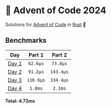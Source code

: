 <!-- <img src="./.assets/christmas_ferris.png" width="164"> -->

# 🎄 Advent of Code 2024

Solutions for [Advent of Code](https://adventofcode.com/) in [Rust](https://www.rust-lang.org/) 🦀

<!--- advent_readme_stars table --->

<!--- benchmarking table --->
## Benchmarks

| Day | Part 1 | Part 2 |
| :---: | :---: | :---:  |
| [Day 1](./src/bin/01.rs) | `62.6µs` | `73.8µs` |
| [Day 2](./src/bin/02.rs) | `91.2µs` | `143.4µs` |
| [Day 3](./src/bin/03.rs) | `116.6µs` | `334.4µs` |
| [Day 4](./src/bin/04.rs) | `1.8ms` | `2.1ms` |

**Total: 4.72ms**
<!--- benchmarking table --->
